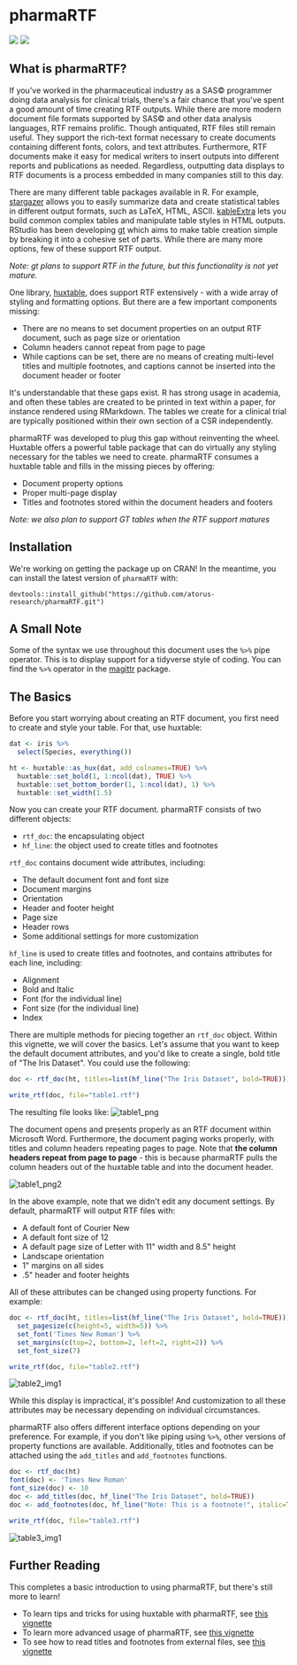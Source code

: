 # pharmaRTF 
[<img src="https://img.shields.io/badge/Slack-OSTCR-blue?style=flat&logo=slack">](https://ostinclinicalresearch.slack.com)
[<img src="https://img.shields.io/badge/Slack-RValidationHub-blue?style=flat&logo=slack">](https://RValidationHub.slack.com)

## What is pharmaRTF? 

If you've worked in the pharmaceutical industry as a SAS&copy; programmer doing data analysis for clinical trials, there's a fair chance that you've spent a good amount of time creating RTF outputs. While there are more modern document file formats supported by SAS&copy; and other data analysis languages, RTF remains prolific. Though antiquated, RTF files still remain useful. They support the rich-text format necessary to create documents containing different fonts, colors, and text attributes. Furthermore, RTF documents make it easy for medical writers to insert outputs into different reports and publications as needed. Regardless, outputting data displays to RTF documents is a process embedded in many companies still to this day. 

There are many different table packages available in R. For example, [stargazer](https://cran.r-project.org/package=stargazer) allows you to easily summarize data and create statistical tables in different output formats, such as LaTeX, HTML, ASCII. [kableExtra](https://haozhu233.github.io/kableExtra/awesome_table_in_html.html) lets you build common complex tables and manipulate table styles in HTML outputs. RStudio has been developing [gt](https://github.com/rstudio/gt) which aims to make table creation simple by breaking it into a cohesive set of parts. While there are many more options, few of these support RTF output. 


_Note: gt plans to support RTF in the future, but this functionality is not yet mature._

One library, [huxtable](https://hughjonesd.github.io/huxtable/), does support RTF extensively - with a wide array of styling and formatting options. But there are a few important components missing:

- There are no means to set document properties on an output RTF document, such as page size or orientation
- Column headers cannot repeat from page to page
- While captions can be set, there are no means of creating multi-level titles and multiple footnotes, and captions cannot be inserted into the document header or footer

It's understandable that these gaps exist. R has strong usage in academia, and often these tables are created to be printed in text within a paper, for instance rendered using RMarkdown. The tables we create for a clinical trial are typically positioned within their own section of a CSR independently. 

pharmaRTF was developed to plug this gap without reinventing the wheel. Huxtable offers a powerful table package that can do virtually any styling necessary for the tables we need to create. pharmaRTF consumes a huxtable table and fills in the missing pieces by offering:

- Document property options
- Proper multi-page display
- Titles and footnotes stored within the document headers and footers

_Note: we also plan to support GT tables when the RTF support matures_

## Installation

We're working on getting the package up on CRAN! In the meantime, you can install the latest version of `pharmaRTF` with:

```
devtools::install_github("https://github.com/atorus-research/pharmaRTF.git")
```

## A Small Note

Some of the syntax we use throughout this document uses the `%>%` pipe operator. This is to display support for a tidyverse style of coding. You can find the `%>%` operator in the [magittr](https://cran.r-project.org/web/packages/magrittr/vignettes/magrittr.html) package.

## The Basics

Before you start worrying about creating an RTF document, you first need to create and style your table. For that, use huxtable:

```r
dat <- iris %>% 
  select(Species, everything())

ht <- huxtable::as_hux(dat, add_colnames=TRUE) %>% 
  huxtable::set_bold(1, 1:ncol(dat), TRUE) %>% 
  huxtable::set_bottom_border(1, 1:ncol(dat), 1) %>% 
  huxtable::set_width(1.5)
```

Now you can create your RTF document. pharmaRTF consists of two different objects:

- `rtf_doc`: the encapsulating object
- `hf_line`: the object used to create titles and footnotes

`rtf_doc` contains document wide attributes, including:

- The default document font and font size
- Document margins
- Orientation
- Header and footer height
- Page size
- Header rows
- Some additional settings for more customization

`hf_line` is used to create titles and footnotes, and contains attributes for each line, including:

- Alignment
- Bold and Italic
- Font (for the individual line)
- Font size (for the individual line)
- Index

There are multiple methods for piecing together an `rtf_doc` object. Within this vignette, we will cover the basics. Let's assume that you want to keep the default document attributes, and you'd like to create a single, bold title of "The Iris Dataset". You could use the following:

```r
doc <- rtf_doc(ht, titles=list(hf_line("The Iris Dataset", bold=TRUE)))

write_rtf(doc, file="table1.rtf")

```

The resulting file looks like:
![table1_png](https://raw.githubusercontent.com/atorus-research/pharmaRTF/master/vignettes/table1_img1.png)

The document opens and presents properly as an RTF document within Microsoft Word. Furthermore, the document paging works properly, with titles and column headers repeating pages to page. Note that **the column headers repeat from page to page** - this is because pharmaRTF pulls the column headers out of the huxtable table and into the document header. 

![table1_png2](https://raw.githubusercontent.com/atorus-research/pharmaRTF/master/vignettes/table1_img2.png)


In the above example, note that we didn't edit any document settings. By default, pharmaRTF will output RTF files with:

- A default font of Courier New
- A default font size of 12
- A default page size of Letter with 11" width and 8.5" height
- Landscape orientation
- 1" margins on all sides
- .5" header and footer heights

All of these attributes can be changed using property functions. For example:

```r
doc <- rtf_doc(ht, titles=list(hf_line("The Iris Dataset", bold=TRUE))) %>% 
  set_pagesize(c(height=5, width=5)) %>% 
  set_font('Times New Roman') %>% 
  set_margins(c(top=2, bottom=2, left=2, right=2)) %>% 
  set_font_size(7)

write_rtf(doc, file="table2.rtf")
```

![table2_img1](https://raw.githubusercontent.com/atorus-research/pharmaRTF/master/vignettes/table2_img1.png)


While this display is impractical, it's possible! And customization to all these attributes may be necessary depending on individual circumstances. 

pharmaRTF also offers different interface options depending on your preference. For example, if you don't like piping using `%>%`, other versions of property functions are available. Additionally, titles and footnotes can be attached using the `add_titles` and `add_footnotes` functions.

```r
doc <- rtf_doc(ht)
font(doc) <- 'Times New Roman'
font_size(doc) <- 10
doc <- add_titles(doc, hf_line("The Iris Dataset", bold=TRUE))
doc <- add_footnotes(doc, hf_line("Note: This is a footnote!", italic=TRUE, align='left'))

write_rtf(doc, file="table3.rtf")
```

![table3_img1](https://raw.githubusercontent.com/atorus-research/pharmaRTF/master/vignettes/table3_img1.png)

## Further Reading

This completes a basic introduction to using pharmaRTF, but there's still more to learn!

- To learn tips and tricks for using huxtable with pharmaRTF, see [this vignette](https://atorus-research.github.io/huxtable_tips.html)
- To learn more advanced usage of pharmaRTF, see [this vignette](https://atorus-research.github.io/advanced_usage.html)
- To see how to read titles and footnotes from external files, see [this vignette](https://atorus-research.github.io/tf_from_file.html)
